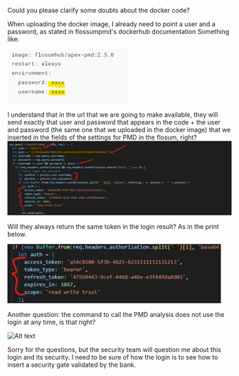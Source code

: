 
Could you please clarify some doubts about the docker code?


When uploading the docker image, I already need to point a user and a password, as stated in flossumpmd's dockerhub documentation
Something like:

![Alt text](docker.png)



I understand that in the url that we are going to make available, they will send exactly that user and password that appears in the code + the user and password (the same one that we uploaded in the docker image) that we inserted in the fields of the settings for PMD in the flosum, right?
![Alt text](senhas.png)




Will they always return the same token in the login result? As in the print below.

![Alt text](mesmo_token_sempre.png)


Another question: the command to call the PMD analysis does not use the login at any time, is that right?

![Alt text](pmd_não_precisasenha.png)

Sorry for the questions, but the security team will question me about this login and its security. I need to be sure of how the login is to see how to insert a security gate validated by the bank.